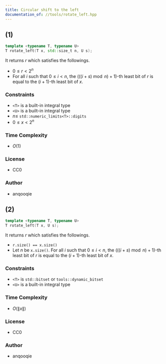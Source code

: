 ```yaml
---
title: Circular shift to the left
documentation_of: //tools/rotate_left.hpp
---
```


## (1)

```cpp
template <typename T, typename U>
T rotate_left(T x, std::size_t n, U s);
```

It returns $r$ which satisfies the followings.
- $0 \leq r < 2^n$
- For all $i$ such that $0 \leq i < n$, the $(((i + s) \bmod n) + 1)$-th least bit of $r$ is equal to the $(i + 1)$-th least bit of $x$.

### Constraints
- `<T>` is a built-in integral type
- `<U>` is a built-in integral type
- $n \leq$ `std::numeric_limits<T>::digits`
- $0 \leq x < 2^n$

### Time Complexity
- $O(1)$

### License
- CC0

### Author
- anqooqie

## (2)

```cpp
template <typename T, typename U>
T rotate_left(T x, U s);
```

It returns $r$ which satisfies the followings.
- `r.size() == x.size()`
- Let $n$ be `x.size()`. For all $i$ such that $0 \leq i < n$, the $(((i + s) \bmod n) + 1)$-th least bit of $r$ is equal to the $(i + 1)$-th least bit of $x$.

### Constraints
- `<T>` is `std::bitset` or `tools::dynamic_bitset`
- `<U>` is a built-in integral type

### Time Complexity
- $O(\|x\|)$

### License
- CC0

### Author
- anqooqie
